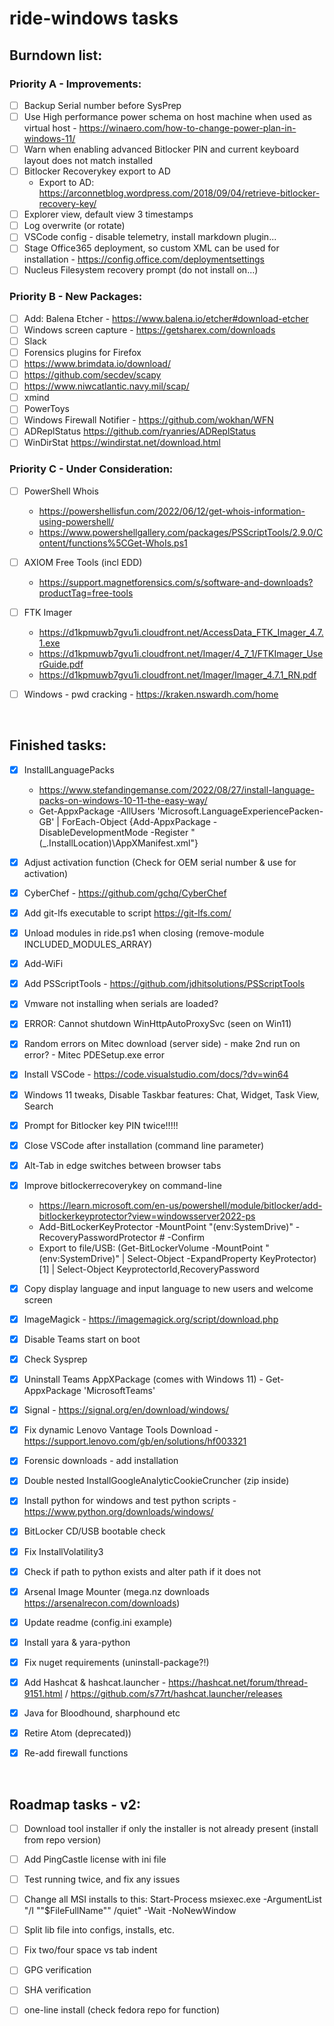 # ride-windows tasks

## Burndown list:

### Priority A - Improvements:
- [ ] Backup Serial number before SysPrep
- [ ] Use High performance power schema on host machine when used as virtual host - https://winaero.com/how-to-change-power-plan-in-windows-11/
- [ ] Warn when enabling advanced Bitlocker PIN and current keyboard layout does not match installed  
- [ ] Bitlocker Recoverykey export to AD
  * Export to AD: https://arconnetblog.wordpress.com/2018/09/04/retrieve-bitlocker-recovery-key/
- [ ] Explorer view, default view 3 timestamps
- [ ] Log overwrite (or rotate)
- [ ] VSCode config - disable telemetry, install markdown plugin...
- [ ] Stage Office365 deployment, so custom XML can be used for installation - https://config.office.com/deploymentsettings
- [ ] Nucleus Filesystem recovery prompt (do not install on...)

### Priority B - New Packages:
- [ ] Add: Balena Etcher - https://www.balena.io/etcher#download-etcher
- [ ] Windows screen capture - https://getsharex.com/downloads
- [ ] Slack
- [ ] Forensics plugins for Firefox
- [ ] https://www.brimdata.io/download/
- [ ] https://github.com/secdev/scapy
- [ ] https://www.niwcatlantic.navy.mil/scap/
- [ ] xmind
- [ ] PowerToys
- [ ] Windows Firewall Notifier - https://github.com/wokhan/WFN
- [ ] ADReplStatus https://github.com/ryanries/ADReplStatus
- [ ] WinDirStat https://windirstat.net/download.html

### Priority C - Under Consideration:
- [ ] PowerShell Whois
  * https://powershellisfun.com/2022/06/12/get-whois-information-using-powershell/
  * https://www.powershellgallery.com/packages/PSScriptTools/2.9.0/Content/functions%5CGet-WhoIs.ps1
- [ ] AXIOM Free Tools (incl EDD)
  * https://support.magnetforensics.com/s/software-and-downloads?productTag=free-tools
- [ ] FTK Imager
  * https://d1kpmuwb7gvu1i.cloudfront.net/AccessData_FTK_Imager_4.7.1.exe
  * https://d1kpmuwb7gvu1i.cloudfront.net/Imager/4_7_1/FTKImager_UserGuide.pdf
  * https://d1kpmuwb7gvu1i.cloudfront.net/Imager/Imager_4.7.1_RN.pdf
- [ ] Windows - pwd cracking - https://kraken.nswardh.com/home


&nbsp;

## Finished tasks:
- [x] InstallLanguagePacks
  * https://www.stefandingemanse.com/2022/08/27/install-language-packs-on-windows-10-11-the-easy-way/
  * Get-AppxPackage -AllUsers 'Microsoft.LanguageExperiencePacken-GB' | ForEach-Object {Add-AppxPackage -DisableDevelopmentMode -Register "$($_.InstallLocation)\AppXManifest.xml"}
- [x] Adjust activation function (Check for OEM serial number & use for activation)
- [x] CyberChef - https://github.com/gchq/CyberChef
- [x] Add git-lfs executable to script https://git-lfs.com/
- [x] Unload modules in ride.ps1 when closing (remove-module INCLUDED_MODULES_ARRAY)
- [x] Add-WiFi
- [x] Add PSScriptTools - https://github.com/jdhitsolutions/PSScriptTools
- [x] Vmware not installing when serials are loaded?
- [X] ERROR: Cannot shutdown WinHttpAutoProxySvc (seen on Win11)
- [x] Random errors on Mitec download (server side) - make 2nd run on error? - Mitec PDESetup.exe error
- [x] Install VSCode - https://code.visualstudio.com/docs/?dv=win64
- [x] Windows 11 tweaks, Disable Taskbar features:  Chat, Widget, Task View, Search
- [X] Prompt for Bitlocker key PIN twice!!!!!
- [x] Close VSCode after installation (command line parameter)
- [x] Alt-Tab in edge switches between browser tabs
- [x] Improve bitlockerrecoverykey on command-line
  * https://learn.microsoft.com/en-us/powershell/module/bitlocker/add-bitlockerkeyprotector?view=windowsserver2022-ps
  * Add-BitLockerKeyProtector -MountPoint "$($env:SystemDrive)" -RecoveryPasswordProtector # -Confirm 
  * Export to file/USB: (Get-BitLockerVolume -MountPoint "$($env:SystemDrive)" | Select-Object -ExpandProperty KeyProtector)[1] | Select-Object KeyprotectorId,RecoveryPassword
- [x] Copy display language and input language to new users and welcome screen
- [x] ImageMagick - https://imagemagick.org/script/download.php
- [x] Disable Teams start on boot
- [x] Check Sysprep
- [x] Uninstall Teams AppXPackage (comes with Windows 11) - Get-AppxPackage 'MicrosoftTeams'
- [x] Signal - https://signal.org/en/download/windows/
- [x] Fix dynamic Lenovo Vantage Tools Download - https://support.lenovo.com/gb/en/solutions/hf003321
- [x] Forensic downloads - add installation
- [x] Double nested InstallGoogleAnalyticCookieCruncher (zip inside)
- [x] Install python for windows and test python scripts - https://www.python.org/downloads/windows/
- [x] BitLocker CD/USB bootable check
- [X] Fix InstallVolatility3  
- [x] Check if path to python exists and alter path if it does not
- [x] Arsenal Image Mounter (mega.nz downloads https://arsenalrecon.com/downloads)
- [x] Update readme (config.ini example)
- [x] Install yara & yara-python
- [x] Fix nuget requirements (uninstall-package?!)
- [x] Add Hashcat & hashcat.launcher - https://hashcat.net/forum/thread-9151.html / https://github.com/s77rt/hashcat.launcher/releases
- [x] Java for Bloodhound, sharphound etc
- [x] Retire Atom (deprecated))
- [x] Re-add firewall functions


&nbsp;

## Roadmap tasks - v2:
- [ ] Download tool installer if only the installer is not already present (install from repo version)
- [ ] Add PingCastle license with ini file
- [ ] Test running twice, and fix any issues
- [ ] Change all MSI installs to this: Start-Process msiexec.exe -ArgumentList "/I ""$FileFullName"" /quiet" -Wait -NoNewWindow
- [ ] Split lib file into configs, installs, etc.
- [ ] Fix two/four space vs tab indent
- [ ] GPG verification
- [ ] SHA verification
- [ ] one-line install (check fedora repo for function)

